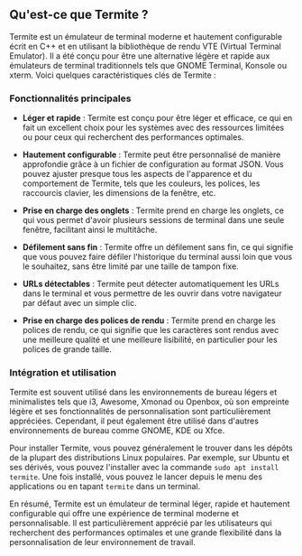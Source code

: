 ## Qu'est-ce que Termite ?

Termite est un émulateur de terminal moderne et hautement configurable écrit en C++ et en utilisant la bibliothèque de rendu VTE (Virtual Terminal Emulator). Il a été conçu pour être une alternative légère et rapide aux émulateurs de terminal traditionnels tels que GNOME Terminal, Konsole ou xterm. Voici quelques caractéristiques clés de Termite :

### Fonctionnalités principales

- **Léger et rapide** : Termite est conçu pour être léger et efficace, ce qui en fait un excellent choix pour les systèmes avec des ressources limitées ou pour ceux qui recherchent des performances optimales.

- **Hautement configurable** : Termite peut être personnalisé de manière approfondie grâce à un fichier de configuration au format JSON. Vous pouvez ajuster presque tous les aspects de l'apparence et du comportement de Termite, tels que les couleurs, les polices, les raccourcis clavier, les dimensions de la fenêtre, etc.

- **Prise en charge des onglets** : Termite prend en charge les onglets, ce qui vous permet d'avoir plusieurs sessions de terminal dans une seule fenêtre, facilitant ainsi le multitâche.

- **Défilement sans fin** : Termite offre un défilement sans fin, ce qui signifie que vous pouvez faire défiler l'historique du terminal aussi loin que vous le souhaitez, sans être limité par une taille de tampon fixe.

- **URLs détectables** : Termite peut détecter automatiquement les URLs dans le terminal et vous permettre de les ouvrir dans votre navigateur par défaut avec un simple clic.

- **Prise en charge des polices de rendu** : Termite prend en charge les polices de rendu, ce qui signifie que les caractères sont rendus avec une meilleure qualité et une meilleure lisibilité, en particulier pour les polices de grande taille.

### Intégration et utilisation

Termite est souvent utilisé dans les environnements de bureau légers et minimalistes tels que i3, Awesome, Xmonad ou Openbox, où son empreinte légère et ses fonctionnalités de personnalisation sont particulièrement appréciées. Cependant, il peut également être utilisé dans d'autres environnements de bureau comme GNOME, KDE ou Xfce.

Pour installer Termite, vous pouvez généralement le trouver dans les dépôts de la plupart des distributions Linux populaires. Par exemple, sur Ubuntu et ses dérivés, vous pouvez l'installer avec la commande `sudo apt install termite`. Une fois installé, vous pouvez le lancer depuis le menu des applications ou en tapant `termite` dans un terminal.

En résumé, Termite est un émulateur de terminal léger, rapide et hautement configurable qui offre une expérience de terminal moderne et personnalisable. Il est particulièrement apprécié par les utilisateurs qui recherchent des performances optimales et une grande flexibilité dans la personnalisation de leur environnement de travail.